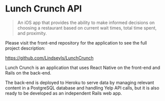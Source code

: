 # Lunch Crunch API
>An iOS app that provides the ability to make informed decisions on choosing a restaurant based on current wait times, total time spent, and proximity.

Please visit the front-end repository for the application to see the full project description:

https://github.com/Lindseyls/LunchCrunch

Lunch Crunch is an application that uses React Native on the front-end and Rails on the back-end.

The back-end is deployed to Heroku to serve data by managing relevant content in a PostgreSQL database and handling Yelp API calls, but it is also ready to be developed as an independent Rails web app.
